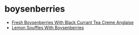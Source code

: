# boysenberries

 * [Fresh Boysenberries With Black Currant Tea Creme Anglaise](../../index/f/fresh-boysenberries-with-black-currant-tea-creme-anglaise-5630.json)
 * [Lemon Souffles With Boysenberries](../../index/l/lemon-souffles-with-boysenberries-241606.json)
